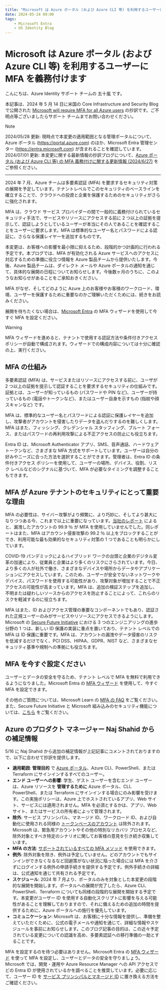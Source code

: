 ```yaml
---
title: "Microsoft は Azure ポータル (および Azure CLI 等) を利用するユーザーに MFA を義務付けます"
date: 2024-05-24 09:00
tags:
    - Microsoft Entra
    - US Identity Blog
---
```

# Microsoft は Azure ポータル (および Azure CLI 等) を利用するユーザーに MFA を義務付けます

こんにちは、Azure Identity サポート チームの 五十嵐 です。

本記事は、2024 年 5 月 14 日に米国の Core Infrastructure and Security Blog で公開された [Microsoft will require MFA for all Azure users](https://techcommunity.microsoft.com/t5/core-infrastructure-and-security/microsoft-will-require-mfa-for-all-azure-users/ba-p/4140391) の抄訳です。ご不明点等ございましたらサポート チームまでお問い合わせください。

> [!NOTE]
> 2024/05/28 更新: 現時点で本変更の適用範囲となる管理ポータルについて、Azure ポータル (<https://portal.azure.com>) のほか、Microsoft Entra 管理センター (<https://entra.microsoft.com>) が含まれることを確認しています。
> 2024/07/01 更新: 本変更に関する最新情報の抄訳ブログについて、[Azure ポータル (および Azure CLI 等) の MFA 義務付けに関する更新情報 (2024/6/27)](https://jpazureid.github.io/blog/azure-active-directory/update-on-mfa-requirements-for-azure-sign-in/) をご参照ください。

----

2024 年 7 月、Azure チームは多要素認証 (MFA) を要求するセキュリティ対策の展開を予定しています。テナントレベルでこのセキュリティのベースラインを確立することで、クラウドへの投資と企業を保護するためのセキュリティがさらに強化されます。

MFA は、クラウド サービス プロバイダーの間で一般的に義務付けられているセキュリティ手法で、サービスやリソースにアクセスする前に 2 つ以上の証拠を提示して、認証しようとしているユーザーが本当にその人であることを確認することをユーザーに要求します。MFA は標準的なユーザー名とパスワードによる認証に、さらなる保護レイヤーを追加するものです。

本変更は、お客様への影響を最小限に抑えるため、段階的かつ計画的に行われる予定です。本ブログでは、MFA が有効化される Azure サービスへのアクセスに対応するための準備に役立つ情報を Azure 製品チームから提供いたします。今後、Azure 製品チームは、ダイレクト メールや Azure ポータルの通知を通じて、具体的な展開の日程についてお知らせします。今後数ヶ月のうちに、このようなお知らせがあることをご承知おきください。

MFA がなぜ、そしてどのように Azure 上のお客様やお客様のワークロード、環境、ユーザーを保護するために重要なのかご理解いただくためには、続きをお読みください。

展開を待ちたくない場合は、[Microsoft Entra](https://aka.ms/EntraIDMFAWizard) の MFA ウィザードを使用して今すぐ MFA を設定ください。

> [!WARNING]
> MFA ウィザードを進めると、テナントで使用する認証方法や条件付きアクセス ポリシーが自動で構成されます。ウィザードでの構成内容については十分に確認の上、実行ください。

## MFA の仕組み

多要素認証 (MFA) は、サービスまたはリソースにアクセスする前に、ユーザが 2 つ以上の証拠を提示して認証することを要求するセキュリティの仕組みです。証拠とは、ユーザーが知っているもの (パスワードや PIN など)、ユーザーが持っているもの (電話やトークンなど)、またはユーザー自身を示すもの (指紋や顔スキャンなど) です。

MFA は、標準的なユーザー名とパスワードによる認証に保護レイヤーを追加し、攻撃者がアカウントを侵害したりデータを盗んだりするのを難しくします。MFA はまた、フィッシング、クレデンシャル スタッフィング、ブルート フォース、またはパスワードの再利用攻撃による不正アクセスの防止にも役立ちます。

Entra ID は、Microsoft Authenticator アプリ、SMS、音声通話、ハードウェア トークンなど、さまざまな MFA 方式をサポートしています。ユーザーは自分の好みやニーズに合った方法を選択することができます。管理者は、Entra ID の条件付きアクセス ポリシーを使用して、ユーザーの場所、デバイス、役割、リスク レベルなどのシグナルに基づいて、MFA が必要なタイミングを調整することもできます。

## MFA が Azure テナントのセキュリティにとって重要な理由

MFA の必要性は、サイバー攻撃がより頻繁に、より巧妙に、そしてより甚大になりつつある今、これまで以上に重要になっています。[当社のレポート](https://query.prod.cms.rt.microsoft.com/cms/api/am/binary/RW166lD?culture=en-us&country=us) によると、漏洩したアカウントの 99.9 ％ が MFA を使用していませんでした。同レポートはまた、MFA はアカウント侵害攻撃の 99.2 ％ 以上をブロックすることができ、利用可能な最も効果的なセキュリティ対策の 1 つであることも明らかにしています。

COVID-19 パンデミックによるハイブリッド ワークの台頭と企業のデジタル変革の加速により、従業員と企業はより多くのリスクにさらされています。今日、より多くの人が社外で働き、さまざまなデバイスや場所からデータやアプリケーションにアクセスしています。このため、ユーザーが安全でないネットワークやデバイス、パスワードを使用する可能性があり、攻撃対象が増加することで不正アクセスの可能性が高まっています。MFA は、追加の検証ステップを追加し、不明または疑わしいソースからのアクセスを防止することによって、これらのリスクを軽減するのに役立ちます。

MFA はまた、ID およびアクセス管理の重要なコンポーネントでもあり、認証された正規ユーザーのみがサービスやリソースにアクセスできるようにします。Microsoft の [Secure Future Initiative](https://www.microsoft.com/en/microsoft-cloud/resources/built-in-security) における 3 つのエンジニアリングの進歩分野の 1 つは、新しい ID 保護の実装に重点を置いており、テナント レベルでの MFA は ID 保護に重要です。MFA は、アカウントの漏洩やデータ侵害のリスクを低減するだけでなく、PCI DSS、HIPAA、GDPR、NIST など、さまざまなセキュリティ基準や規制への準拠にも役立ちます。

## MFA を今すぐ設定ください

ユーザーとデータの安全を守るため、テナント レベルで MFA を無料で利用できるようになりました。Microsoft Entra の [MFA ウィザード](https://aka.ms/EntraIDMFAWizard) を使用して、今すぐ MFA を設定できます。

その他のご質問については、Microsoft Learn の [MFA の FAQ](https://learn.microsoft.com/ja-jp/entra/identity/authentication/multi-factor-authentication-faq) をご覧ください。また、Secure Future Initiative と Microsoft 組み込みのセキュリティ機能については、[こちら](https://www.microsoft.com/en/microsoft-cloud/resources/built-in-security) をご覧ください。

## Azure のプロダクト マネージャー Naj Shahid からの補足情報

5/16 に Naj Shahid から追加の補足情報が上記記事にコメントされておりますので、以下に合わせて抄訳を提供します。

- **適用範囲**: **管理目的** で [Azure ポータル](https://portal.azure.com/)、Azure CLI、PowerShell、または Terraform にサインインするすべてのユーザー。
- **エンド ユーザーへの影響**: 学生、ゲスト ユーザーを含むエンド ユーザーは、Azure リソースを **管理するために** Azure ポータル、CLI、PowerShell、または Terraform にサインインする場合にのみ影響を受けます。この実施ポリシーは、Azure 上でホストされているアプリ、Web サイト、サービスには適用されません。MFA を必須とするかは、アプリ、Web サイト、またはサービスの所有者によって管理されます。
- **除外**: サービス プリンシパル、マネージド ID、ワークロード ID、および自動化に使用される同様の [トークンベースのアカウント](https://learn.microsoft.com/ja-jp/azure/automation/automation-security-overview) は除外されます。Microsoft は、緊急用アカウントやその他の特別なリカバリ プロセスなど、除外対象とすべき特定のシナリオに関してお客様の意見を引き続き収集しています。
- **MFA の方法**: [サポートされているすべての MFA メソッド](https://learn.microsoft.com/ja-jp/entra/identity/authentication/concept-mfa-howitworks#available-verification-methods) を使用できます。
- **例外**: 除外対象を除き、例外は予定していません。どのアカウントでもサインインができなくなるなど回避策がない状況に陥った場合には MFA を介さずにログインする例外の申請手続きを提供する予定です。例外手続きの詳細は、公式通知を通じて共有される予定です。
- **スケジュール**: 2024 年 7 月より、ポータルのみを対象とした本変更の段階的な展開を開始します。ポータルへの展開が完了したら、Azure CLI、PowerShell、Terraform についても同様の段階的な展開を開始する予定です。本変更がユーザー ID を使用する自動化スクリプトに影響を与える可能性があることを理解しておりますので、それに備えるための追加の時間を提供するために、Azure ポータルへの施行を優先しています。
- **コミュニケーション**: Microsoft は、お客様に十分な情報を提供し、準備を整えていただくために、公式の電子メールや通知を通じて、詳細な情報やスケジュールを事前にお知らせします。このブログ記事の目的は、この近々予定されている変更についての認識を高め、多要素認証への移行準備の一助とすることです。

MFA を設定するのを待つ必要はありません。Microsoft Entra の [MFA ウィザード](https://aka.ms/EntraIDMFAWizard) を使って MFA を設定し、ユーザーとデータの安全を守りましょう。Microsoft では、開発・運用や Azure Resource Manager への API アクセスでどの Entra ID が使用されているかを調べることを推奨しています。必要に応じて、ユーザー ID を [サービス プリンシパルとマネージド ID](https://learn.microsoft.com/ja-jp/azure/devops/integrate/get-started/authentication/service-principal-managed-identity?view=azure-devops) に置き換える方法をご確認ください。
